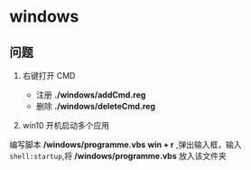 # windows

## 问题

1.  右键打开 CMD
    - 注册 **./windows/addCmd.reg**
    - 删除 **./windows/deleteCmd.reg**

1. win10 开机启动多个应用 

编写脚本 **/windows/programme.vbs**
**win + r** ,弹出输入框，输入 `shell:startup`,将 **/windows/programme.vbs** 放入该文件夹